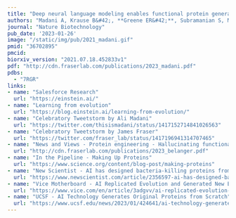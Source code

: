 ```yaml
---
title: "Deep neural language modeling enables functional protein generation across families"
authors: "Madani A, Krause B&#42;, **Greene ER&#42;**, Subramanian S, Mohr BP, Holton JM, **Olmos Jr. JL**, Xiong C, Sun ZZ, Socher R, **Fraser JS**, Naik N"
journal: "Nature Biotechnology"
pub_date: '2023-01-26'
image: "/static/img/pub/2021_madani.gif"
pmid: "36702895"
pmcid:
biorxiv_version: "2021.07.18.452833v1"
pdf: "http://cdn.fraserlab.com/publications/2023_madani.pdf"
pdbs:
  - "7RGR"
links:
- name: "Salesforce Research"
  url: "https://einstein.ai/"
- name: "Learning from evolution"
  url: "https://blog.einstein.ai/learning-from-evolution/"
- name: "Celebratory Tweetstorm by Ali Madani"
  url: "https://twitter.com/thisismadani/status/1417152714841026563"
- name: "Celebratory Tweetstorm by James Fraser"
  url: "https://twitter.com/fraser_lab/status/1417196941314707465"
- name: "News and Views - Protein engineering - Hallucinating functional protein sequences"
  url: "http://cdn.fraserlab.com/publications/2023_belanger.pdf"
- name: "In the Pipeline - Making Up Proteins"
  url: "https://www.science.org/content/blog-post/making-proteins"
- name: "New Scientist - AI has designed bacteria-killing proteins from scratch – and they work"
  url: "https://www.newscientist.com/article/2356597-ai-has-designed-bacteria-killing-proteins-from-scratch-and-they-work/"
- name: "Vice Motherboard - AI Replicated Evolution and Generated New Enzymes as Good as Natural Ones"
  url: "https://www.vice.com/en/article/3adgvv/ai-replicated-evolution-and-generated-new-enzymes-as-good-as-natural-ones"
- name: "UCSF - AI Technology Generates Original Proteins from Scratch"
  url: "https://www.ucsf.edu/news/2023/01/424641/ai-technology-generates-original-proteins-scratch"
---
```

